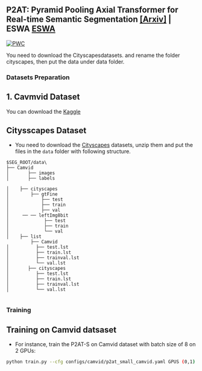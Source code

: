 ## P2AT: Pyramid Pooling Axial Transformer for Real-time Semantic Segmentation  [[Arxiv]](https://arxiv.org/abs/2310.15025) | ESWA [ESWA](https://www.sciencedirect.com/science/article/abs/pii/S0957417424014775)

[![PWC](https://img.shields.io/endpoint.svg?url=https://paperswithcode.com/badge/p2at-pyramid-pooling-axial-transformer-for/real-time-semantic-segmentation-on-camvid)](https://paperswithcode.com/sota/real-time-semantic-segmentation-on-camvid?p=p2at-pyramid-pooling-axial-transformer-for)

You need to download the Cityscapesdatasets. and rename the folder cityscapes, then put the data under data folder.

### Datasets Preparation

## 1. Cavmvid Dataset
You can download the [Kaggle](https://www.kaggle.com/datasets/carlolepelaars/camvid)

## Citysscapes Dataset
* You need to download the [Cityscapes](https://www.cityscapes-dataset.com/) datasets, unzip them and put the files in the `data` folder with following structure.

```
$SEG_ROOT/data\ 
├── Camvid
│       ├── images
│       ├── labels

│    ├── cityscapes
│        ├── gtFine
│            ├── test
│            ├── train
│            ├── val
│     ── ── leftImg8bit
│             ├── test
│             ├── train
│             └── val
│    ├── list
         ├── Camvid
│          ├── test.lst
│          ├── train.lst
│          ├── trainval.lst
│          └── val.lst
│       ├── cityscapes
│          ├── test.lst
│          ├── train.lst
│          ├── trainval.lst
│          └── val.lst
   
```

### Training

##  Training on Camvid datsaset

* For instance, train the P2AT-S on Camvid dataset with batch size of 8 on 2 GPUs:
````bash
python train.py --cfg configs/camvid/p2at_small_camvid.yaml GPUS (0,1) TRAIN.BATCH_SIZE_PER_GPU 4
````


